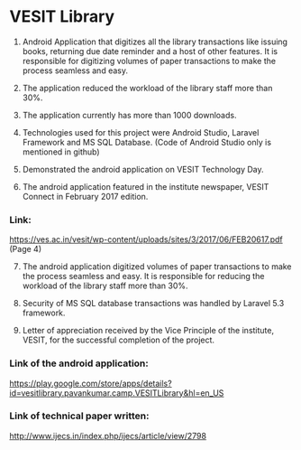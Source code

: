 #   VESIT Library

1. Android Application that digitizes all the library transactions like issuing books, returning due date reminder and a host of other features. It is responsible for digitizing volumes of paper transactions to make the process seamless and easy. 

2. The application reduced the workload of the library staff more than 30%.

3. The application currently has more than 1000 downloads.

4. Technologies used for this project were Android Studio, Laravel Framework and MS SQL Database. (Code of Android Studio only is mentioned in github)

5. Demonstrated the android application on VESIT Technology Day.

6. The android application featured in the institute newspaper, VESIT Connect in February 2017 edition.

### Link:
https://ves.ac.in/vesit/wp-content/uploads/sites/3/2017/06/FEB20617.pdf  (Page 4)

7. The android application digitized volumes of paper transactions to make the process seamless and easy. It is responsible for reducing the workload of the library staff more than 30%.

8. Security of MS SQL database transactions was handled by Laravel 5.3 framework.

9. Letter of appreciation received by the Vice Principle of the institute, VESIT, for the successful completion of the project.


### Link of the android application:
https://play.google.com/store/apps/details?id=vesitlibrary.pavankumar.camp.VESITLibrary&hl=en_US

### Link of technical paper written:
http://www.ijecs.in/index.php/ijecs/article/view/2798
